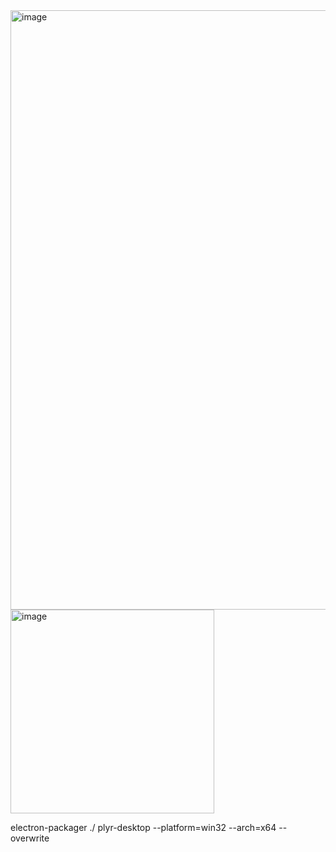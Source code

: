 <img width="959" alt="image" src="https://github.com/omides248/plyr-desktop/assets/37228870/74383d58-73b4-4c9f-ade0-76394e774edc">


<img width="326" alt="image" src="https://github.com/omides248/plyr-desktop/assets/37228870/51052902-5836-452e-935b-027467212971">



electron-packager ./ plyr-desktop --platform=win32 --arch=x64 --overwrite
